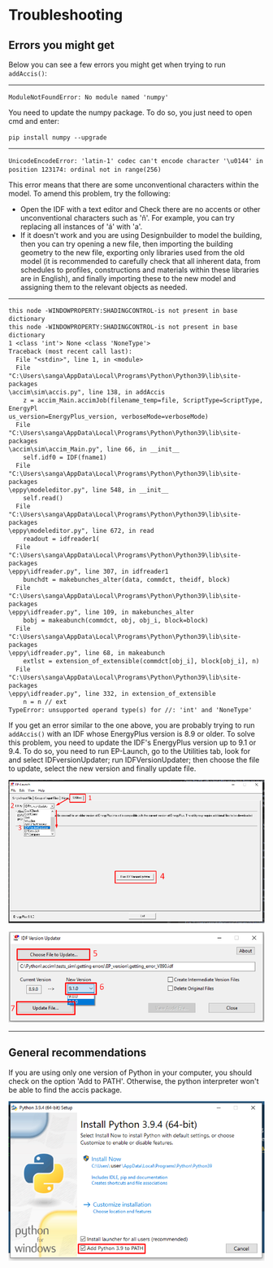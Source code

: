 # Troubleshooting
## Errors you might get
Below you can see a few errors you might get when trying to run `addAccis()`:

________________________
`ModuleNotFoundError: No module named 'numpy'
`

You need to update the numpy package. To do so, you just need to open cmd and enter:

`pip install numpy --upgrade`

________________________

`UnicodeEncodeError: 'latin-1' codec can't encode character '\u0144' in position
 123174: ordinal not in range(256)
`

This error means that there are some unconventional characters within the model. To amend this problem, try the following:

- Open the IDF with a text editor and Check there are no accents or other unconventional characters such as 'ñ'. For example, you can try replacing all instances of 'á' with 'a'.
- If it doesn't work and you are using Designbuilder to model the building, then you can try opening a new file, then importing the building geometry to the new file, exporting only libraries used from the old model  (it is recommended to carefully check that all inherent data, from schedules to profiles, constructions and materials within these libraries are in English), and finally importing these to the new model and assigning them to the relevant objects as needed.

________________________

```
this node -WINDOWPROPERTY:SHADINGCONTROL-is not present in base dictionary
this node -WINDOWPROPERTY:SHADINGCONTROL-is not present in base dictionary
1 <class 'int'> None <class 'NoneType'>
Traceback (most recent call last):
  File "<stdin>", line 1, in <module>
  File "C:\Users\sanga\AppData\Local\Programs\Python\Python39\lib\site-packages
\accim\sim\accis.py", line 138, in addAccis
    z = accim_Main.accimJob(filename_temp=file, ScriptType=ScriptType, EnergyPl
us_version=EnergyPlus_version, verboseMode=verboseMode)
  File "C:\Users\sanga\AppData\Local\Programs\Python\Python39\lib\site-packages
\accim\sim\accim_Main.py", line 66, in __init__
    self.idf0 = IDF(fname1)
  File "C:\Users\sanga\AppData\Local\Programs\Python\Python39\lib\site-packages
\eppy\modeleditor.py", line 548, in __init__
    self.read()
  File "C:\Users\sanga\AppData\Local\Programs\Python\Python39\lib\site-packages
\eppy\modeleditor.py", line 672, in read
    readout = idfreader1(
  File "C:\Users\sanga\AppData\Local\Programs\Python\Python39\lib\site-packages
\eppy\idfreader.py", line 307, in idfreader1
    bunchdt = makebunches_alter(data, commdct, theidf, block)
  File "C:\Users\sanga\AppData\Local\Programs\Python\Python39\lib\site-packages
\eppy\idfreader.py", line 109, in makebunches_alter
    bobj = makeabunch(commdct, obj, obj_i, block=block)
  File "C:\Users\sanga\AppData\Local\Programs\Python\Python39\lib\site-packages
\eppy\idfreader.py", line 68, in makeabunch
    extlst = extension_of_extensible(commdct[obj_i], block[obj_i], n)
  File "C:\Users\sanga\AppData\Local\Programs\Python\Python39\lib\site-packages
\eppy\idfreader.py", line 332, in extension_of_extensible
    n = n // ext
TypeError: unsupported operand type(s) for //: 'int' and 'NoneType'
```

If you get an error similar to the one above, you are probably trying to run `addAccis()` with an IDF whose EnergyPlus version is 8.9 or older. To solve this problem, you need to update the IDF's EnergyPlus version up to 9.1 or 9.4. To do so, you need to run EP-Launch, go to the Utilities tab, look for and select IDFversionUpdater; run IDFVersionUpdater; then choose the file to update, select the new version and finally update file.

![Troubleshooting_IDFversion_01](docs/images/accim_troubleshooting_02_idf_version.png)

![Troubleshooting_IDFversion_02](docs/images/accim_troubleshooting_03_idf_version.png)

________________________

## General recommendations

If you are using only one version of Python in your computer, you should check on the option 'Add to PATH'. Otherwise, the python interpreter won't be able to find the accis package.

![Troubleshooting_Path](docs/images/accim_troubleshooting_01_path.png)
